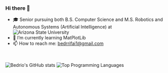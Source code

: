 ### Hi there 👋
- 🎓 Senior pursuing both B.S. Computer Science and M.S. Robotics and Autonomous Systems (Artificial Intelligence) at ![Arizona State University](https://www.asu.edu/) 
- 🌱 I’m currently learning MatPlotLib
- 📫 How to reach me: bedrrifai1@gmail.com

<br>

![Bedrio's GitHub stats](https://github-readme-stats.vercel.app/api?username=bedrio&theme=vue-dark&show_icons=true&count_private=true&include_all_commits=true)
![Top Programming Languages](https://github-readme-stats.vercel.app/api/top-langs/?username=bedrio&layout=compact&theme=vue-dark)
